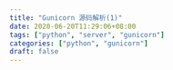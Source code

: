 ```yaml
---
title: "Gunicorn 源码解析(1)"
date: 2020-06-20T11:29:06+08:00
tags: ["python", "server", "gunicorn"]
categories: ["python", "gunicorn"]
draft: false
---
```


